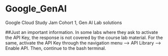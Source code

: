 # Google_GenAI
Google Cloud Study Jam Cohort 1, Gen AI Lab solutions

##Just an important information. In some labs where they ask to activate the API Key, the response is not covered by the course lab material. For the same, activate the API Key through the navigation menu --> API Library --> Enable API. Then, continue to the bash terminal.
